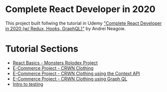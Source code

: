 # Complete React Developer in 2020

This project built follwing the tutorial in Udemy <a href="https://www.udemy.com/course/complete-react-developer-zero-to-mastery">"Complete React Developer in 2020 (w/ Redux, Hooks, GraphQL)"</a> by Andrei Neagoie.

# Tutorial Sections

<ul>
    <li><a href="/monsters-rolodex/">React Basics - Monsters Rolodex Project</a></li>
    <li><a href="/crwn-clothing/">E-Commerce Project - CRWN Clothing</a></li>
    <li><a href="/crwn-clothing-context-api/">E-Commerce Project - CRWN Clothing using the Context API</a></li>
    <li><a href="/crwn-clothing-graphql/">E-Commerce Project - CRWN Clothing using Graph QL</a></li>
    <li><a href="/intro-tests/">Intro to testing</a></li>
</ul>